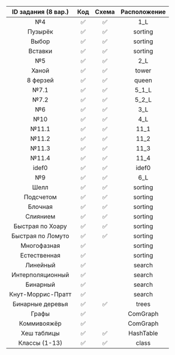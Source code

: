 | ID задания (8 вар.) | Код | Схема | Расположение |
| :----: | :----: | :----: | :----: |
| №4 | ✅ | ✅ | 1_L |
| Пузырёк | ✅ | ✅ | sorting |
| Выбор | ✅ | ✅ | sorting |
| Вставки | ✅ | ✅ | sorting |
| №5 | ✅ | ✅ | 2_L |
| Ханой | ✅ | ✅ | tower |
| 8 ферзей | ✅ | ✅ | queen |
| №7.1 | ✅ | ✅ | 5_1_L |
| №7.2 | ✅ | ✅ | 5_2_L |
| №6 | ✅ | ✅ | 3_L |
| №10 | ✅ | ✅ | 4_L |
| №11.1 | ✅ | ✅ | 11_1 |
| №11.2 | ✅ | ✅ | 11_2 |
| №11.3 | ✅ | ✅ | 11_3 |
| №11.4 | ✅ | ✅ | 11_4 |
| idef0 | ✅ | ✅ | idef0 |
| №9 | ✅ | ✅ | 6_L |
| Шелл | ✅ | ✅ | sorting |
| Подсчетом | ✅ | ✅ | sorting |
| Блочная | ✅ | ✅ | sorting |
| Слиянием | ✅ | ✅ | sorting |
| Быстрая по Хоару | ✅ | ✅ | sorting |
| Быстрая по Ломуто | ✅ | ✅ | sorting |
| Многофазная | ✅ |  | sorting |
| Естественная | ✅ |  | sorting |
| Линейный | ✅ |  | search |
| Интерполяционный | ✅ |  | search |
| Бинарный | ✅ |  | search |
| Кнут-Моррис-Пратт | ✅ |  | search |
| Бинарные деревья | ✅ | ✅ | trees |
| Графы | ✅ |  | ComGraph |
| Коммивояжёр | ✅ |  | ComGraph |
| Хеш таблицы | ✅ | ✅ | HashTable |
| Классы (1-13) | ✅ | ✅ | class |

